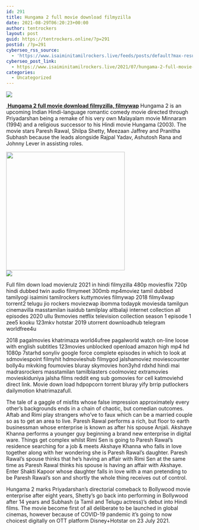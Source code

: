 ```yaml
---
id: 291
title: Hungama 2 full movie download filmyzilla
date: 2021-08-29T06:20:23+00:00
author: tentrockers
layout: post
guid: https://tentrockers.online/?p=291
postid: /?p=291
cyberseo_rss_source:
  - 'https://www.isaiminitamilrockers.live/feeds/posts/default?max-results=150&start-index=1'
cyberseo_post_link:
  - https://www.isaiminitamilrockers.live/2021/07/hungama-2-full-movie-download-filmyzilla_24.html
categories:
  - Uncategorized
---
```

<div class="media_block">
  <img src="https://1.bp.blogspot.com/-oGkpG5adHeM/YPt8_Lo--CI/AAAAAAAABE0/IlPI-OW8qOk1gbMLNRA6yw9iecXonfd9QCLcBGAsYHQ/s72-c/Hungama-2-Hindi-Movie-1.png" class="media_thumbnail" />
</div>

<meta content="&nbsp; Hungama 2 full movie download filmyzilla, filmywap Hungama 2 is an upcoming Indian Hindi-language romantic comedy movie directed through ..." name="twitter:description" />

  


<center>
</center>

[&nbsp;**Hungama 2 full movie download filmyzilla, filmywap**](https://www.tamilrockers.co.nz/hungama-2-full-movie-download-filmyzilla-filmywap/) Hungama 2 is an upcoming Indian Hindi-language romantic comedy movie directed through Priyadarshan being a remake of his very own Malayalam movie Minnaram (1994) and a religious successor to his Hindi movie Hungama (2003). The movie stars Paresh Rawal, Shilpa Shetty, Meezaan Jaffrey and Pranitha Subhash because the leads alongside Rajpal Yadav, Ashutosh Rana and Johnny Lever in assisting roles.

<div class="separator">
  <a href="https://1.bp.blogspot.com/-oGkpG5adHeM/YPt8_Lo--CI/AAAAAAAABE0/IlPI-OW8qOk1gbMLNRA6yw9iecXonfd9QCLcBGAsYHQ/s753/Hungama-2-Hindi-Movie-1.png"><img border="0" data-original-height="626" data-original-width="753" src="https://1.bp.blogspot.com/-oGkpG5adHeM/YPt8_Lo--CI/AAAAAAAABE0/IlPI-OW8qOk1gbMLNRA6yw9iecXonfd9QCLcBGAsYHQ/s320/Hungama-2-Hindi-Movie-1.png" width="320" /></a>
</div>



<div class="separator">
  <a href="https://www.tamilrockers.co.nz/hungama-2-full-movie-download-filmyzilla-filmywap/"><img border="0" data-original-height="250" data-original-width="300" src="https://1.bp.blogspot.com/-nfbzYVobUik/YMlpOerzdgI/AAAAAAAAA3Y/aAupsOUs_WMY6Lv7R1OtZhI6OqaRh-YAwCPcBGAYYCw/s0/e854879156f0849f3d27a89db88ed039.png" /></a>
</div>

Full film down load movierulz 2021 in hindi filmyzilla 480p moviesflix 720p hindi dubbed twin audio filmymeet 300mb mp4moviez tamil dubbed tamilyogi isaimini tamilrockers kuttymovies filmywap 2018 filmy4wap torrent2 telugu jio rockers moviezwap ibomma todaypk moviesda tamilgun cinemavilla masstamilan isaidub tamilplay altbalaji internet collection all episodes 2020 ullu 9xmovies netflix television collection season 1 episode 1 zee5 kooku 123mkv hotstar 2019 utorrent downloadhub telegram worldfree4u

<div class="afw afw-ga afw_ad afwadid-16259" data-ad-id="16259">
  <p>
    2018 pagalmovies khatrimaza world4ufree pagalworld watch on-line loose with english subtitles 123movies unblocked openload amazon high mp4 hd 1080p 7starhd sonyliv google force complete episodes in which to look at sdmoviespoint filmyhit hdmovieshub filmygod jalshamoviez moviescounter bolly4u mkvking foumovies bluray skymovies hon3yhd rdxhd hindi mai madrasrockers masstamilan tamilblasters coolmoviez extramovies movieskiduniya jalsha films reddit eng sub gomovies for cell katmoviehd direct link. Movie down load hdpopcorn torrent bluray yify brrip putlockers dailymotion khatrimazafull.
  </p>
  
  <p>
    The tale of a gaggle of misfits whose false impression approximately every other’s backgrounds ends in a chain of chaotic, but comedian outcomes. Aftab and Rimi play strangers who’ve to faux which can be a married couple so as to get an area to live. Paresh Rawal performs a rich, but floor to earth businessman whose enterprise is known as after his spouse Anjali. Akshaye Khanna performs a younger guy beginning a brand new enterprise in digital ware. Things get complex whilst Rimi Sen is going to Paresh Rawal’s residence searching for a job & meets Akshaye Khanna who falls in love together along with her wondering she is Paresh Rawal’s daughter. Paresh Rawal’s spouse thinks that he’s having an affair with Rimi Sen at the same time as Paresh Rawal thinks his spouse is having an affair with Akshaye. Enter Shakti Kapoor whose daughter falls in love with a man pretending to be Paresh Rawal’s son and shortly the whole thing receives out of control.
  </p>
  
  <p>
    Hungama 2 marks Priyadarshan’s directorial comeback to Bollywood movie enterprise after eight years, Shetty’s go back into performing in Bollywood after 14 years and Subhash (a Tamil and Telugu actress)’s debut into Hindi films. The movie become first of all deliberate to be launched in global cinemas, however because of COVID-19 pandemic it’s going to now choicest digitally on OTT platform Disney+Hotstar on 23 July 2021.
  </p>
</div>

<center>
</center>